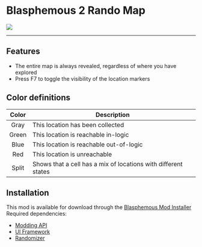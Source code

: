 # Blasphemous 2 Rando Map

<img src="https://img.shields.io/github/downloads/BrandenEK/BlasII.Randomizer.MapTracker/total?color=872124&style=for-the-badge">

---

## Features
- The entire map is always revealed, regardless of where you have explored
- Press F7 to toggle the visibility of the location markers

## Color definitions

| Color | Description |
| :---: | ----------- |
| Gray | This location has been collected |
| Green | This location is reachable in-logic |
| Blue | This location is reachable out-of-logic |
| Red | This location is unreachable |
| Split | Shows that a cell has a mix of locations with different states |

## Installation
This mod is available for download through the [Blasphemous Mod Installer](https://github.com/BrandenEK/Blasphemous.Modding.Installer) <br>
Required dependencies:
- [Modding API](https://github.com/BrandenEK/BlasII.ModdingAPI)
- [UI Framework](https://github.com/BrandenEK/BlasII.Framework.UI)
- [Randomizer](https://github.com/BrandenEK/BlasII.Randomizer)
